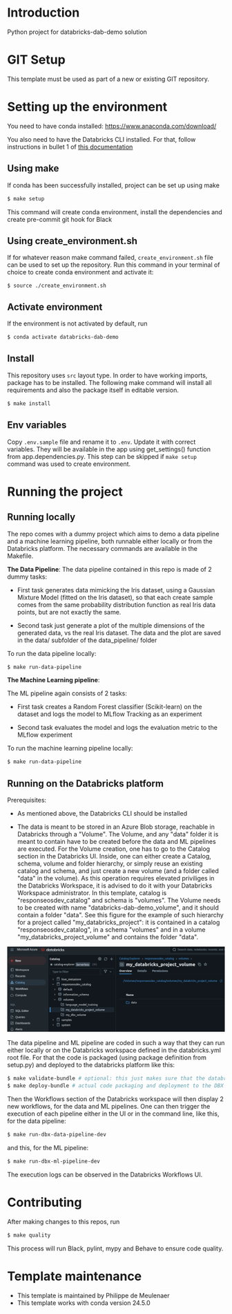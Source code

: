# Introduction 
Python project for databricks-dab-demo solution

# GIT Setup
This template must be used as part of a new or existing GIT repository.

# Setting up the environment

You need to have conda installed:
https://www.anaconda.com/download/

You also need to have the Databricks CLI installed. For that, follow instructions in bullet 1 of [this documentation](https://dev.azure.com/northell/Northell/_wiki/wikis/Northell.wiki/19/Anything-Databricks?anchor=1.-install-databricks-cli-and-connect-laptop-to-dbx-workspace)

## Using make
If conda has been successfully installed, project can be set up using make

```bash
$ make setup
```
This command will create conda environment, install the dependencies and create pre-commit git hook for Black

## Using create_environment.sh

If for whatever reason make command failed, `create_environment.sh` file can be used to set up the repository.
Run this command in your terminal of choice to create conda environment and activate it:

```shell
$ source ./create_environment.sh
```

## Activate environment
If the environment is not activated by default, run
```bash
$ conda activate databricks-dab-demo
```

## Install
This repository uses `src` layout type. In order to have working imports, package has to be installed.
The following make command will install all requirements and also the package itself in editable version.
```bash
$ make install
```

## Env variables
Copy `.env.sample` file and rename it to `.env`. Update it with correct variables.
They will be available in the app using get_settings() function from app.dependencies.py.
This step can be skipped if `make setup` command was used to create environment.

# Running the project

## Running locally

The repo comes with a dummy project which aims to demo a data pipeline and a machine learning pipeline, both runnable either locally or from the Databricks platform. The necessary commands are available in the Makefile. 

**The Data Pipeline**: The data pipeline contained in this repo is made of 2 dummy tasks:

* First task generates data mimicking the Iris dataset, using a Gaussian Mixture Model (fitted on the Iris dataset), so that each create sample comes from the same probability distribution function as real Iris data points, but are not exactly the same. 

* Second task just generate a plot of the multiple dimensions of the generated data, vs the real Iris dataset. The data and the plot are saved in the data/ subfolder of the data_pipeline/ folder

To run the data pipeline locally: 

```bash
$ make run-data-pipeline
```

**The Machine Learning pipeline**: 

The ML pipeline again consists of 2 tasks: 

* First task creates a Random Forest classifier (Scikit-learn) on the dataset and logs the model to MLflow Tracking as an experiment

* Second task evaluates the model and logs the evaluation metric to the MLflow experiment

To run the machine learning pipeline locally:

```bash
$ make run-data-pipeline
```

## Running on the Databricks platform

Prerequisites: 

* As mentioned above, the Databricks CLI should be installed

* The data is meant to be stored in an Azure Blob storage, reachable in Databricks through a "Volume". The Volume, and any "data" folder it is meant to contain have to be created before the data and ML pipelines are executed. For the Volume creation, one has to go to the Catalog section in the Databricks UI. Inside, one can either create a Catalog, schema, volume and folder hierarchy, or simply reuse an existing catalog and schema, and just create a new volume (and a folder called "data" in the volume). As this operation requires elevated priviliges in the Databricks Workspace, it is advised to do it with your Databricks Workspace administrator. In this template, catalog is "responseosdev_catalog" and schema is "volumes". The Volume needs to be created with name "databricks-dab-demo_volume", and it should contain a folder "data". See this figure for the example of such hierarchy for a project called "my_databricks_project": it is contained in a catalog "responseosdev_catalog", in a schema "volumes" and in a volume "my_databricks_project_volume" and contains the folder "data".

![volume_structure.png](/docs/img/volume_structure.png)

The data pipeline and ML pipeline are coded in such a way that they can run either locally or on the Databricks workspace defined in the databricks.yml root file. For that the code is packaged (using package definition from setup.py) and deployed to the databricks platform like this:

```bash
$ make validate-bundle # optional: this just makes sure that the databricks files are well formatted
$ make deploy-bundle # actual code packaging and deployment to the DBX workspace
```

Then the Workflows section of the Databricks workspace will then display 2 new workflows, for the data and ML pipelines. One can then trigger the execution of each pipeline either in the UI or in the command line, like this, for the data pipeline:

```bash
$ make run-dbx-data-pipeline-dev
```

and this, for the ML pipeline:

```bash
$ make run-dbx-ml-pipeline-dev
```

The execution logs can be observed in the Databricks Workflows UI. 


# Contributing
After making changes to this repos, run
```bash
$ make quality
```
This process will run Black, pylint, mypy and Behave to ensure code quality.

# Template maintenance
* This template is maintained by Philippe de Meulenaer
* This template works with conda version 24.5.0